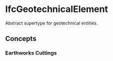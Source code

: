 # IfcGeotechnicalElement

Abstract supertype for geotechnical entities.
<!-- end of short definition -->


## Concepts

### Earthworks Cuttings



